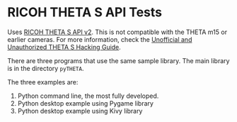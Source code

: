 RICOH THETA S API Tests
=======================

Uses [RICOH THETA S API v2](https://developers.theta360.com/en/docs/v2/api_reference/).
This is not compatible with the THETA m15 or earlier cameras.
For more information, check the [Unofficial and Unauthorized THETA S Hacking
Guide](http://codetricity.github.io/theta-s/index.html).

There are three programs that use the same sample library.  The main
library is in the directory `pyTHETA`.

The three examples are:

1. Python command line, the most fully developed.
2. Python desktop example using Pygame library
3. Python desktop example using Kivy library
